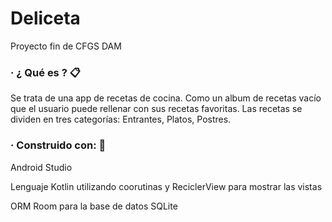 # Deliceta

Proyecto fin de CFGS DAM

### · ¿ Qué es ? 📋
<p>Se trata de una app de recetas de cocina. Como un album de recetas vacío que el usuario puede rellenar con sus recetas favoritas.
Las recetas se dividen en tres categorías: Entrantes, Platos, Postres.</p>

### · Construido con: 🚀
<p>Android Studio</p>
<p>Lenguaje Kotlin utilizando coorutinas y ReciclerView para mostrar las vistas</p>
<p>ORM Room para la base de datos SQLite</p>




